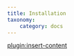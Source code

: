 ```yaml
---
title: Installation
taxonomy:
    category: docs
---
```


[plugin:insert-content](/_partials/installation?download-pro)
